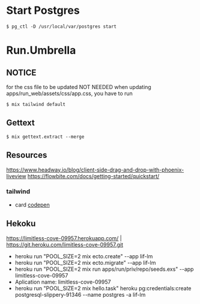 # Start Postgres
```
$ pg_ctl -D /usr/local/var/postgres start
```
# Run.Umbrella

## NOTICE
for the css file to be updated NOT NEEDED
when updating apps/run_web/assets/css/app.css, you have to run 
 ``` 
 $ mix tailwind default 
```
## Gettext
```
$ mix gettext.extract --merge
```

## Resources
https://www.headway.io/blog/client-side-drag-and-drop-with-phoenix-liveview
https://flowbite.com/docs/getting-started/quickstart/


### tailwind
- card [codepen](https://codepen.io/handplant/pen/MWWaYNw?editors=1000)

## Hekoku
https://limitless-cove-09957.herokuapp.com/ | https://git.heroku.com/limitless-cove-09957.git

- heroku run "POOL_SIZE=2 mix ecto.create" --app lif-lm
- heroku run "POOL_SIZE=2 mix ecto.migrate" --app lif-lm 
- heroku run "POOL_SIZE=2 mix run apps/run/priv/repo/seeds.exs" --app limitless-cove-09957
- Aplication name: limitless-cove-09957
- heroku run "POOL_SIZE=2 mix hello.task"
heroku pg:credentials:create postgresql-slippery-91346 --name postgres -a lif-lm
